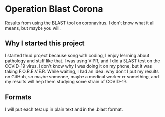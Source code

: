 # Operation Blast Corona
Results from using the BLAST tool on coronavirus. I don't know what it all means, but maybe you will.
## Why I started this project
I started thud project because song with coding, I enjoy learning about pathology and stuff like that. I was using ViPR, and I did a BLAST test on the COVID-19 virus. I don't know why I was doing it on my phone, but it was taking F.O.R.E.V.E.R. While waiting, I had an idea: why don't I put my results on GitHub, so maybe someone, maybe a medical worker or something, and my results will help them studying some strain of COVID-19.
## Formats
I will put each test up in plain text and in the .blast format.
